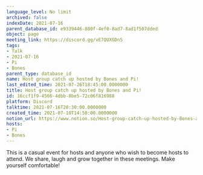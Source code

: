 ```yaml
---
language_level: No limit
archived: false
indexDate: 2021-07-16
parent_database_id: e9339446-880f-4ef0-8ad7-8ad1f507dded
object: page
meeting_link: https://discord.gg/vE7QUXGDnS
tags:
- Talk
- 2021-07-16
- Pi
- Bones
parent_type: database_id
name: Host group catch up hosted by Bones and Pi!
last_edited_time: 2021-07-26T18:45:00.0000000
title: Host group catch up hosted by Bones and Pi!
id: 16ccf1f9-4566-4dbb-8be5-72c06f816988
platform: Discord
talktime: 2021-07-16T20:30:00.0000000
created_time: 2021-07-10T14:50:00.0000000
notion_url: https://www.notion.so/Host-group-catch-up-hosted-by-Bones-and-Pi-16ccf1f945664dbb8be572c06f816988
hosts:
- Pi
- Bones
---
```


This is a casual event for hosts and anyone who wish to become hosts to attend.  We share, laugh and grow together in these meetings.  Make yourself comfortable!






